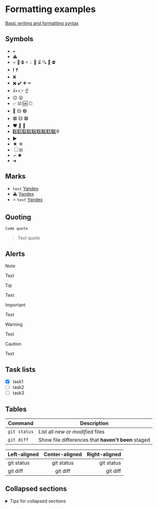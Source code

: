 # Formatting examples

[Basic writing and formatting syntax](https://docs.github.com/en/get-started/writing-on-github/getting-started-with-writing-and-formatting-on-github/basic-writing-and-formatting-syntax)

## Symbols
* •
* ⚠️
* ⭐ 🚧 🔒 ⚡ 💡 📌 ⏳ 🔍 🚀 ⛔
* ❗ ❓
* ❌
* ✖️ ✔️ ➕ ➖
* 👍 👉 ☝️
* 😕 😮
* ✅ ☑️ 🆗 ☐
* 🔴 🟡 🟢
* 🟥 🟨 🟩
* ❤️ 💛 💚
* 0️⃣1️⃣2️⃣3️⃣4️⃣5️⃣6️⃣7️⃣8️⃣9️
* ▶️
* ★ ☆
* ☐ ☒
* ✓ ✱
* ➜

## Marks
* `text` [Yandex](https://yandex.ru)
* ⚠️ [Yandex](https://yandex.ru)
* ⭐ `text` [Yandex](https://yandex.ru)

## Quoting
`Code quote`
> Text quote

## Alerts
> [!NOTE]
> Text

> [!TIP]
> Text

> [!IMPORTANT]
> Text

> [!WARNING]
> Text

> [!CAUTION]
> Text

## Task lists
* [x] task1
* [ ] task2
* [ ] task3

## Tables
| Command | Description |
| --- | --- |
| `git status` | List all *new or modified* files |
| `git diff` | Show file differences that **haven't been** staged |

| Left-aligned | Center-aligned | Right-aligned |
| :---         |     :---:      |          ---: |
| git status   | git status     | git status    |
| git diff     | git diff       | git diff      |

## Collapsed sections
<details>
<summary>Tips for collapsed sections</summary>

### You can add a header

You can add text within a collapsed section.

```python
   print(f'val={x}')
```
</details>
